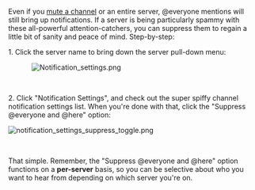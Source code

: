 <p>Even if you <a href="https://support.discord.com/hc/en-us/articles/209791877" target="_self">mute a channel</a> or an entire server, @everyone mentions will still bring up notifications. If a server is being particularly spammy with these all-powerful attention-catchers, you can suppress them to regain a little bit of sanity and peace of mind. Step-by-step:</p>
<p>1. Click the server name to bring down the server pull-down menu:</p>
<p>            <img src="https://support.discord.com/hc/article_attachments/360094097134/Notification_settings.png" alt="Notification_settings.png"></p>
<p> </p>
<p>2. Click "Notification Settings", and check out the super spiffy channel notification settings list. When you're done with that, click the "Suppress @everyone and @here" option:</p>
<p><img src="https://support.discord.com/hc/article_attachments/360096365993/notification_settings_suppress_toggle.png" alt="notification_settings_suppress_toggle.png"></p>
<p> </p>
<p>That simple. Remember, the "Suppress @everyone and @here" option functions on a <strong>per-server</strong> basis, so you can be selective about who you want to hear from depending on which server you're on. </p>
<p> </p>
<p> </p>